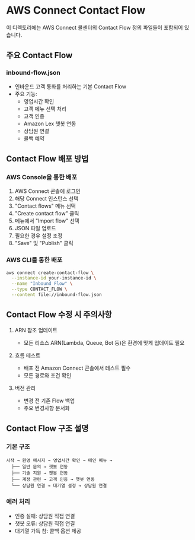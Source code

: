 # AWS Connect Contact Flow

이 디렉토리에는 AWS Connect 콜센터의 Contact Flow 정의 파일들이 포함되어 있습니다.

## 주요 Contact Flow

### inbound-flow.json
- 인바운드 고객 통화를 처리하는 기본 Contact Flow
- 주요 기능:
  - 영업시간 확인
  - 고객 메뉴 선택 처리
  - 고객 인증
  - Amazon Lex 챗봇 연동
  - 상담원 연결
  - 콜백 예약

## Contact Flow 배포 방법

### AWS Console을 통한 배포
1. AWS Connect 콘솔에 로그인
2. 해당 Connect 인스턴스 선택
3. "Contact flows" 메뉴 선택
4. "Create contact flow" 클릭
5. 메뉴에서 "Import flow" 선택
6. JSON 파일 업로드
7. 필요한 경우 설정 조정
8. "Save" 및 "Publish" 클릭

### AWS CLI를 통한 배포
```bash
aws connect create-contact-flow \
  --instance-id your-instance-id \
  --name "Inbound Flow" \
  --type CONTACT_FLOW \
  --content file://inbound-flow.json
```

## Contact Flow 수정 시 주의사항

1. ARN 참조 업데이트
   - 모든 리소스 ARN(Lambda, Queue, Bot 등)은 환경에 맞게 업데이트 필요

2. 흐름 테스트
   - 배포 전 Amazon Connect 콘솔에서 테스트 필수
   - 모든 경로와 조건 확인

3. 버전 관리
   - 변경 전 기존 Flow 백업
   - 주요 변경사항 문서화

## Contact Flow 구조 설명

### 기본 구조
```
시작 → 환영 메시지 → 영업시간 확인 → 메인 메뉴 → 
  ├── 일반 문의 → 챗봇 연동
  ├── 기술 지원 → 챗봇 연동
  ├── 계정 관련 → 고객 인증 → 챗봇 연동
  └── 상담원 연결 → 대기열 설정 → 상담원 연결
```

### 에러 처리
- 인증 실패: 상담원 직접 연결
- 챗봇 오류: 상담원 직접 연결
- 대기열 가득 참: 콜백 옵션 제공 